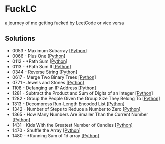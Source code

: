 # FuckLC
a journey of me getting fucked by LeetCode or vice versa

## Solutions
- 0053 - Maximum Subarray [[Python]](Python/53.py)
- 0066 - Plus One [[Python]](Python/66.py)
- 0112 - *Path Sum [[Python]](Python/112.py)
- 0113 - *Path Sum II [[Python]](Python/113.py)
- 0344 - Reverse String [[Python]](Python/344.py)
- 0617 - Merge Two Binary Trees [[Python]](Python/617.py)
- 0771 - Jewels and Stones [[Python]](Python/771.py)
- 1108 - Defanging an IP Address [[Python]](Python/1108.py)
- 1281 - Subtract the Product and Sum of Digits of an Integer [[Python]](Python/1281.py)
- 1282 - Group the People Given the Group Size They Belong To [[Python]](Python/1282.py)
- 1313 - Decompress Run-Length Encoded List [[Python]](Python/1313.py)
- 1342 - Number of Steps to Reduce a Number to Zero [[Python]](Python/1342.py)
- 1365 - How Many Numbers Are Smaller Than the Current Number [[Python]](Python/1365.py)
- 1431 - Kids With the Greatest Number of Candies [[Python]](Python/1431.py)
- 1470 - Shuffle the Array [[Python]](Python/1470.py)
- 1480 - *Running Sum of 1d array [[Python]](Python/1480.py)